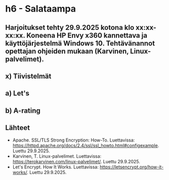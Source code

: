 # h6 - Salataampa
## Harjoitukset tehty 29.9.2025 kotona klo xx:xx-xx:xx. Koneena HP Envy x360 kannettava ja käyttöjärjestelmä Windows 10. Tehtävänannot opettajan ohjeiden mukaan (Karvinen, Linux-palvelimet).
## x) Tiivistelmät
## a) Let's
## b) A-rating

## Lähteet
- Apache. SSL/TLS Strong Encryption: How-To. Luettavissa: https://httpd.apache.org/docs/2.4/ssl/ssl_howto.html#configexample. Luettu 29.9.2025.
- Karvinen, T. Linux-palvelimet. Luettavissa: https://terokarvinen.com/linux-palvelimet/. Luettu 29.9.2025.
- Let's Encrypt. How It Works. Luettavissa: https://letsencrypt.org/how-it-works/. Luettu 29.9.2025.

